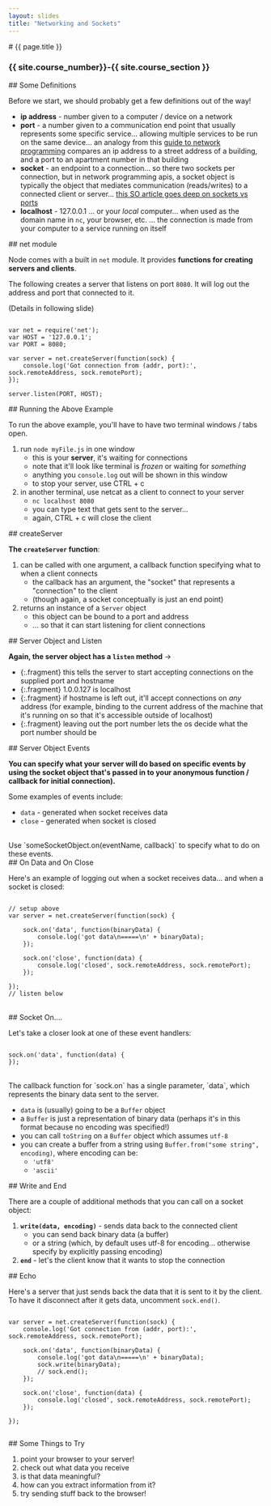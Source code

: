 ```yaml
---
layout: slides
title: "Networking and Sockets"
---
```

<section markdown="block" class="intro-slide">
# {{ page.title }}

### {{ site.course_number}}-{{ site.course_section }}

<p><small></small></p>
</section>

<section markdown="block">
## Some Definitions

Before we start, we should probably get a few definitions out of the way!

* __ip address__ - number given to a computer / device on a network
* __port__ - a number given to a communication end point that usually represents some specific service... allowing multiple services to be run on the same device... an analogy from this [guide to network programming](http://beej.us/guide/bgnet/output/html/singlepage/bgnet.html) compares an ip address to a street address of a building, and a port to an apartment number in that building
* __socket__ - an endpoint to a connection... so there two sockets per connection, but in network programming apis, a socket object is typically the object that mediates communication (reads/writes) to a connected client or server... [this SO article goes deep on sockets vs ports](http://stackoverflow.com/questions/152457/what-is-the-difference-between-a-port-and-a-socket)
* __localhost__ - 127.0.0.1 ... or your _local_ computer... when used as the domain name in `nc`, your browser, etc. ... the connection is made from your computer to a service running on itself

</section>
<section markdown="block">
## net module

Node comes with a built in `net` module. It provides __functions for creating servers and clients__.

The following creates a server that listens on port `8080`. It will log out the address and port that connected to it.

(Details in following slide)

<pre><code data-trim contenteditable>
var net = require('net');
var HOST = '127.0.0.1';
var PORT = 8080;

var server = net.createServer(function(sock) {
    console.log('Got connection from (addr, port):', sock.remoteAddress, sock.remotePort); 
});

server.listen(PORT, HOST);
</code></pre>

</section>

<section markdown="block">
## Running the Above Example

To run the above example, you'll have to have two terminal windows / tabs open.

1. run `node myFile.js` in one window
    * this is your __server__, it's waiting for connections
    * note that it'll look like terminal is _frozen_ or waiting for _something_
    * anything you `console.log` out will be shown in this window
    * to stop your server, use CTRL + c
2. in another terminal, use netcat as a client to connect to your server
    * `nc localhost 8080`
    * you can type text that gets sent to the server...
    * again, CTRL + c will close the client

</section>

<section markdown="block">
## createServer

__The `createServer` function__:

1. can be called with one argument, a callback function specifying what to when a client connects
    * the callback has an argument, the "socket" that represents a "connection" to the client 
    * (though again, a socket conceptually is just an end point)
2. returns an instance of a `Server` object
    * this object can be bound to a port and address
    * ... so that it can start listening for client connections

</section>

<section markdown="block">
## Server Object and Listen

__Again, the server object has a `listen` method__ &rarr;

* {:.fragment} this tells the server to start accepting connections on the supplied port and hostname
* {:.fragment} 1.0.0.127 is localhost
* {:.fragment} if hostname is left out, it'll accept connections on _any_ address (for example, binding to the current address of the machine that it's running on so that it's accessible outside of localhost)
* {:.fragment} leaving out the port number lets the os decide what the port number should be

</section>

<section markdown="block">
## Server Object Events

__You can specify what your server will do based on specific events by using the socket object that's passed in to your anonymous function / callback for initial connection).__ 

Some examples of events include:

* `data` - generated when socket receives data
* `close` - generated when socket is closed

<br>
Use `someSocketObject.on(eventName, callback)` to specify what to do on these events.
</section>


<section markdown="block">
## On Data and On Close

Here's an example of logging out when a socket receives data... and when a socket is closed:

<pre><code data-trim contenteditable>
// setup above
var server = net.createServer(function(sock) {

    sock.on('data', function(binaryData) {
        console.log('got data\n=====\n' + binaryData); 
    });

    sock.on('close', function(data) {
        console.log('closed', sock.remoteAddress, sock.remotePort); 
    });

});
// listen below
</code></pre>

<br>
</section>


<section markdown="block">
## Socket On....

Let's take a closer look at one of these event handlers:

<pre><code data-trim contenteditable>
sock.on('data', function(data) {
});
</code></pre>

<br>
The callback function for `sock.on` has a single parameter, `data`, which represents the binary data sent to the server.

* `data` is (usually) going to be a `Buffer` object 
* a `Buffer` is just a representation of binary data (perhaps it's in this format because no encoding was specified!)
* you can call `toString` on a `Buffer` object which assumes `utf-8`
* you can create a buffer from a string using `Buffer.from("some string", encoding)`, where encoding can be:
    * `'utf8'`
    * `'ascii'`
</section>

<section markdown="block">
## Write and End

There are a couple of additional methods that you can call on a socket object:

1. __`write(data, encoding)`__ - sends data back to the connected client
    * you can send back binary data (a buffer)
    * or a string (which, by default uses utf-8 for encoding... otherwise specify by explicitly passing encoding)
2. __`end`__ - let's the client know that it wants to stop the connection

</section>

<section markdown="block">
## Echo

Here's a server that just sends back the data that it is sent to it by the client. To have it disconnect after it gets data, uncomment `sock.end()`.

<pre><code data-trim contenteditable>
var server = net.createServer(function(sock) {
    console.log('Got connection from (addr, port):', sock.remoteAddress, sock.remotePort); 

    sock.on('data', function(binaryData) {
        console.log('got data\n=====\n' + binaryData); 
        sock.write(binaryData);
        // sock.end();
    });

    sock.on('close', function(data) {
        console.log('closed', sock.remoteAddress, sock.remotePort); 
    });

});

</code></pre>
</section>

<section markdown="block">
## Some Things to Try

1. point your browser to your server!
2. check out what data you receive
3. is that data meaningful?
4. how can you extract information from it?
5. try sending stuff back to the browser!

</section>

